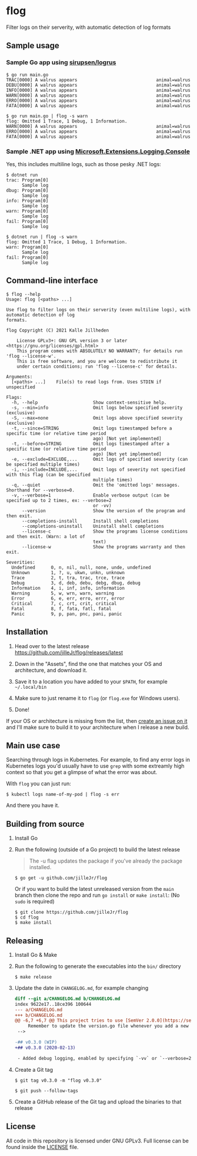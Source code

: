 # flog

Filter logs on their serverity, with automatic detection of log formats

## Sample usage

### Sample Go app using [sirupsen/logrus](https://github.com/sirupsen/logrus)

```console
$ go run main.go
TRAC[0000] A walrus appears                              animal=walrus
DEBU[0000] A walrus appears                              animal=walrus
INFO[0000] A walrus appears                              animal=walrus
WARN[0000] A walrus appears                              animal=walrus
ERRO[0000] A walrus appears                              animal=walrus
FATA[0000] A walrus appears                              animal=walrus

$ go run main.go | flog -s warn
flog: Omitted 1 Trace, 1 Debug, 1 Information.
WARN[0000] A walrus appears                              animal=walrus
ERRO[0000] A walrus appears                              animal=walrus
FATA[0000] A walrus appears                              animal=walrus
```

### Sample .NET app using [Microsoft.Extensions.Logging.Console](https://docs.microsoft.com/en-us/dotnet/core/extensions/console-log-formatter)

Yes, this includes multiline logs, such as those pesky .NET logs:

```console
$ dotnet run
trac: Program[0]
      Sample log
dbug: Program[0]
      Sample log
info: Program[0]
      Sample log
warn: Program[0]
      Sample log
fail: Program[0]
      Sample log

$ dotnet run | flog -s warn
flog: Omitted 1 Trace, 1 Debug, 1 Information.
warn: Program[0]
      Sample log
fail: Program[0]
      Sample log
```

## Command-line interface

```console
$ flog --help
Usage: flog [<paths> ...]

Use flog to filter logs on their serverity (even multiline logs), with automatic detection of log
formats.

flog Copyright (C) 2021 Kalle Jillheden

    License GPLv3+: GNU GPL version 3 or later <https://gnu.org/licenses/gpl.html>
    This program comes with ABSOLUTELY NO WARRANTY; for details run 'flog --license-w'.
    This is free software, and you are welcome to redistribute it
    under certain conditions; run 'flog --license-c' for details.

Arguments:
  [<paths> ...]    File(s) to read logs from. Uses STDIN if unspecified

Flags:
  -h, --help                     Show context-sensitive help.
  -s, --min=info                 Omit logs below specified severity (exclusive)
  -S, --max=none                 Omit logs above specified severity (exclusive)
  -t, --since=STRING             Omit logs timestamped before a specific time (or relative time period
                                 ago) [Not yet implemented]
  -t, --before=STRING            Omit logs timestamped after a specific time (or relative time period
                                 ago) [Not yet implemented]
  -e, --exclude=EXCLUDE,...      Omit logs of specified severity (can be specified multiple times)
  -i, --include=INCLUDE,...      Omit logs of severity not specified with this flag (can be specified
                                 multiple times)
  -q, --quiet                    Omit the 'omitted logs' messages. Shorthand for --verbose=0.
  -v, --verbose=1                Enable verbose output (can be specified up to 2 times, ex: --verbose=2
                                 or -vv)
      --version                  Show the version of the program and then exit.
      --completions-install      Install shell completions
      --completions-uninstall    Uninstall shell completions
      --license-c                Show the programs license conditions and then exit. (Warn: a lot of
                                 text)
      --license-w                Show the programs warranty and then exit.

Severities:
  Undefined      0, n, nil, null, none, unde, undefined
  Unknown        1, ?, u, ukwn, unkn, unknown
  Trace          2, t, tra, trac, trce, trace
  Debug          3, d, deb, debu, debg, dbug, debug
  Information    4, i, inf, info, information
  Warning        5, w, wrn, warn, warning
  Error          6, e, err, erro, errr, error
  Critical       7, c, crt, crit, critical
  Fatal          8, f, fata, fatl, fatal
  Panic          9, p, pan, pnc, pani, panic
```

## Installation

1. Head over to the latest release
   <https://github.com/jilleJr/flog/releases/latest>

2. Down in the "Assets", find the one that matches your OS and architecture,
   and download it.

3. Save it to a location you have added to your `$PATH`, for example
   `~/.local/bin`

4. Make sure to just rename it to `flog` (or `flog.exe` for Windows users).

5. Done!


If your OS or architecture is missing from the list, then
[create an issue on it](https://github.com/jilleJr/flog/issues/new/choose) and
I'll make sure to build it to your architecture when I release a new build.

## Main use case

Searching through logs in Kubernetes. For example, to find any error logs in
Kubernetes logs you'd usually have to use `grep` with some extreamly high
context so that you get a glimpse of what the error was about.

With `flog` you can just run:

```console
$ kubectl logs name-of-my-pod | flog -s err
```

And there you have it.

## Building from source

1. Install Go

2. Run the following (outside of a Go project) to build the latest release

   > The -u flag updates the package if you've already the package installed.

   ```console
   $ go get -u github.com/jilleJr/flog
   ```

   Or if you want to build the latest unreleased version from the `main` branch
   then clone the repo and run `go install` or `make install`:
   (No `sudo` is required)
   
   ```console
   $ git clone https://github.com/jilleJr/flog
   $ cd flog
   $ make install
   ```

## Releasing

1. Install Go & Make

2. Run the following to generate the executables into the `bin/` directory

   ```console
   $ make release
   ```

3. Update the date in `CHANGELOG.md`, for example changing

   ```diff
   diff --git a/CHANGELOG.md b/CHANGELOG.md
   index 9622e17..18ce396 100644
   --- a/CHANGELOG.md
   +++ b/CHANGELOG.md
   @@ -6,7 +6,7 @@ This project tries to use [SemVer 2.0.0](https://semver.org)
        Remember to update the version.go file whenever you add a new version.
    -->
   
   -## v0.3.0 (WIP)
   +## v0.3.0 (2020-02-13)
   
    - Added debug logging, enabled by specifying `-vv` or `--verbose=2`. (#13)
   
   ```

4. Create a Git tag

   ```console
   $ git tag v0.3.0 -m "flog v0.3.0"
   
   $ git push --follow-tags
   ```

5. Create a GitHub release of the Git tag and upload the binaries to that release

## License

All code in this repository is licensed under GNU GPLv3. Full license can be
found inside the [LICENSE](./LICENSE) file.
